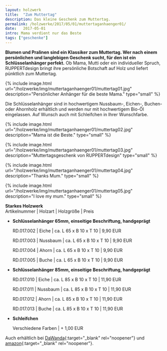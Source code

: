 ```yaml
---
layout: holzwerk
title:  "Zum Muttertag"
description: Das kleine Geschenk zum Muttertag.
permalink: /holzwerke/2017/05/01/muttertaganhaenger01/
date:   2017-05-01
intro: Mama verdient nur das Beste
tags: ["geschenke"]
---
```


**Blumen und Pralinen sind ein Klassiker zum Muttertag. 
Wer nach einem persönlichen und langlebigen Geschenk sucht, für den ist ein Schlüsselanhänger perfekt.**
Ob Mama, Mutti oder ein individueller Spruch, 
RUPPERTdesign bringt ihre persönliche Botschaft auf Holz und liefert pünktlich zum Muttertag. 


{% include image.html url="/holzwerke/img/muttertaganhaenger01/muttertag01.jpg" description="Persönlicher Anhänger für die beste Mama." type="small" %}


Die Schlüsselanhänger sind in hochwertigem Nussbaum-, Eichen-, Buchen- oder Ahornholz erhältlich
und werden nur mit hochwertigem Bio-Öl eingelassen. 
Auf Wunsch auch mit Schleifchen in Ihrer Wunschfarbe.


{% include image.html url="/holzwerke/img/muttertaganhaenger01/muttertag02.jpg" description="Mama ist die Beste." type="small" %}

{% include image.html url="/holzwerke/img/muttertaganhaenger01/muttertag03.jpg" description="Muttertagsgeschenk von RUPPERTdesign" type="small" %}

{% include image.html url="/holzwerke/img/muttertaganhaenger01/muttertag04.jpg" description="Thanks Mum." type="small" %}

{% include image.html url="/holzwerke/img/muttertaganhaenger01/muttertag05.jpg" description="I love my mum." type="small" %}



**Starkes Holzwerk**   
Artikelnummer \| Holzart \| Holzgröße \| Preis

* **Schlüsselanhänger 65mm, einseitige Beschriftung, handgeprägt**
     
	 
	RD.017.002  \| 	Eiche \| ca. L 65 x B 10 x T 10 \| 9,90 EUR
	
	RD.017.003   \| 	Nussbaum \| ca. L 65 x B 10 x T 10 \| 9,90 EUR
	
	RD.017.004   \| 	Ahorn \| ca. L 65 x B 10 x T 10 \| 9,90 EUR
	
	RD.017.005   \| 	Buche \| ca. L 65 x B 10 x T 10 \| 9,90 EUR
	

* **Schlüsselanhänger 85mm, einseitige Beschriftung, handgeprägt**
      
	RD.017.010  \| 	Eiche \| ca. L 85 x B 10 x T 10 \| 11,90 EUR
	
	RD.017.011   \| 	Nussbaum \| ca. L 85 x B 10 x T 10 \| 11,90 EUR
	
	RD.017.012   \| 	Ahorn \| ca. L 85 x B 10 x T 10 \| 11,90 EUR
	
	RD.017.013   \| 	Buche \| ca. L 85 x B 10 x T 10 \| 11,90 EUR
	
	
* **Schleifchen**

	Verschiedene Farben \| + 1,00 EUR





	
Auch erhältlich bei [DaWanda][1]{:target="_blank" rel="noopener"} und [amazon][2]{:target="_blank" rel="noopener"}.
	
 [1]: https://de.dawanda.com/product/115108775-muttertag-fuer-mama-nur-das-beste-wunschtext
 
 [2]:https://www.amazon.de/Muttertag-Mama-Beste-Schlüsselanhänger-Wunschtext/dp/B071RSWLV1/ref=sr_1_7?m=A14SEUYA88KWJ3&s=handmade&ie=UTF8&qid=1493929067&sr=1-7
	